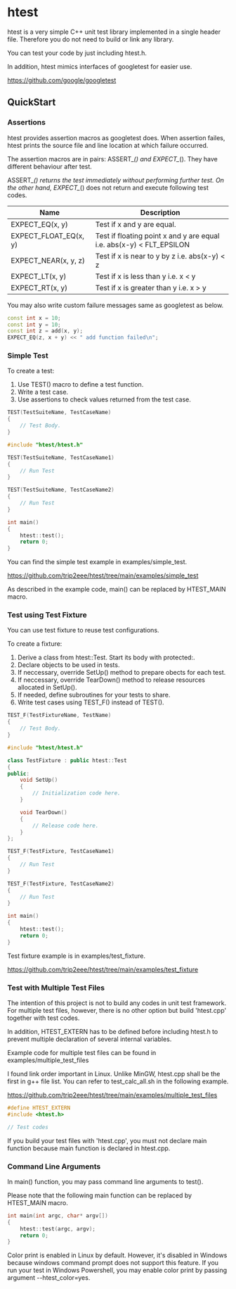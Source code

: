 # htest
htest is a very simple C++ unit test library implemented in a single header file. Therefore you do not need to build or link any library.

You can test your code by just including htest.h.

In addition, htest mimics interfaces of googletest for easier use.

https://github.com/google/googletest

## QuickStart

### Assertions
htest provides assertion macros as googletest does. When assertion failes, htest prints the source file and line location at which failure occurred.

The assertion macros are in pairs: ASSERT_*() and EXPECT_*(). They have different behaviour after test. 

ASSERT_*() returns the test immediately without performing further test. On the other hand, EXPECT_*() does not return and execute following test codes.

|Name                   | Description                                                          |
|-----------------------|----------------------------------------------------------------------|
| EXPECT_EQ(x, y)       | Test if x and y are equal.                                           |
| EXPECT_FLOAT_EQ(x, y) | Test if floating point x and y are equal i.e. abs(x-y) < FLT_EPSILON |
| EXPECT_NEAR(x, y, z)  | Test if x is near to y by z i.e. abs(x-y) < z                        |
| EXPECT_LT(x, y)       | Test if x is less than y i.e. x < y                                  |
| EXPECT_RT(x, y)       | Test if x is greater than y i.e. x > y                               |

You may also write custom failure messages same as googletest as below.
```cxx
const int x = 10;
const int y = 10;
const int z = add(x, y);
EXPECT_EQ(z, x + y) << " add function failed\n";
```


### Simple Test
To create a test:

1. Use TEST() macro to define a test function.
2. Write a test case.
3. Use assertions to check values returned from the test case.
```cxx
TEST(TestSuiteName, TestCaseName)
{
    // Test Body.
}
```

```cxx
#include "htest/htest.h"

TEST(TestSuiteName, TestCaseName1)
{
    // Run Test
}

TEST(TestSuiteName, TestCaseName2)
{
    // Run Test
}

int main()
{
    htest::test();
    return 0;
}
```
You can find the simple test example in examples/simple_test.

https://github.com/trip2eee/htest/tree/main/examples/simple_test

As described in the example code, main() can be replaced by HTEST_MAIN macro.

### Test using Test Fixture

You can use test fixture to reuse test configurations.

To create a fixture:

1. Derive a class from htest::Test. Start its body with protected:.
2. Declare objects to be used in tests.
3. If neccessary, override SetUp() method to prepare obects for each test.
4. If neccessary, override TearDown() method to release resources allocated in SetUp().
5. If needed, define subroutines for your tests to share.
6. Write test cases using TEST_F() instead of TEST().
```cxx
TEST_F(TestFixtureName, TestName)
{
    // Test Body.
}
```

```cxx
#include "htest/htest.h"

class TestFixture : public htest::Test
{
public:
    void SetUp()
    {
        // Initialization code here.
    }

    void TearDown()
    {
        // Release code here.
    }
};

TEST_F(TestFixture, TestCaseName1)
{
    // Run Test
}

TEST_F(TestFixture, TestCaseName2)
{
    // Run Test
}

int main()
{
    htest::test();
    return 0;
}
```

Test fixture example is in examples/test_fixture.

https://github.com/trip2eee/htest/tree/main/examples/test_fixture

### Test with Multiple Test Files

The intention of this project is not to build any codes in unit test framework. For multiple test files,  however, there is no other option but build 'htest.cpp' together with test codes.

In addition, HTEST_EXTERN has to be defined before including htest.h to prevent multiple declaration of several internal variables.

Example code for multiple test files can be found in examples/multiple_test_files

I found link order important in Linux. Unlike MinGW, htest.cpp shall be the first in g++ file list. You can refer to test_calc_all.sh in the following example.

https://github.com/trip2eee/htest/tree/main/examples/multiple_test_files

```cxx
#define HTEST_EXTERN
#include <htest.h>

// Test codes

```

If you build your test files with 'htest.cpp', you must not declare main function because main function is declared in htest.cpp.


### Command Line Arguments
In main() function, you may pass command line arguments to test().

Please note that the following main function can be replaced by HTEST_MAIN macro.
```cxx
int main(int argc, char* argv[])
{
    htest::test(argc, argv);
    return 0;
}
```

Color print is enabled in Linux by default. However, it's disabled in Windows because windows command prompt does not support this feature. If you run your test in Windows Powershell, you may enable color print by passing argument --htest_color=yes.

